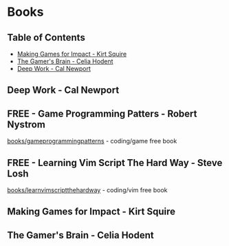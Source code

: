 # Books

## Table of Contents

<!-- vim-markdown-toc GFM -->

* [Making Games for Impact - Kirt Squire](#making-games-for-impact---kirt-squire)
* [The Gamer's Brain - Celia Hodent](#the-gamers-brain---celia-hodent)
* [Deep Work - Cal Newport](#deep-work---cal-newport)

<!-- vim-markdown-toc -->

## Deep Work - Cal Newport

## FREE - Game Programming Patters - Robert Nystrom

[books/gameprogrammingpatterns](http://gameprogrammingpatterns.com/contents.html) - coding/game free book<br>

## FREE - Learning Vim Script The Hard Way - Steve Losh

[books/learnvimscriptthehardway](https://learnvimscriptthehardway.stevelosh.com/) - coding/vim free book<br>

## Making Games for Impact - Kirt Squire

## The Gamer's Brain - Celia Hodent
